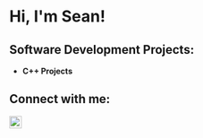 <h1>Hi, I'm Sean! 

<h2> Software Development Projects:</h2>

- <b>C++ Projects</b>
 

<h2>  Connect with me:</h2>

[<img align="left" alt="JoshMadakor | LinkedIn" width="22px" src="https://cdn.jsdelivr.net/npm/simple-icons@v3/icons/linkedin.svg" />][linkedin]


[linkedin]: https://www.linkedin.com/in/sean-zemlyak/
